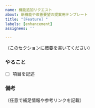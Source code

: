 ```yaml
---
name: 機能追加リクエスト
about: 新機能や改善要望の提案用テンプレート
title: "[Feature] "
labels: [enhancement]
assignees: ''

---
```


（このセクションに概要を書いてください）

### やること

- [ ] 項目を記述

### 備考

（任意で補足情報や参考リンクを記載）
